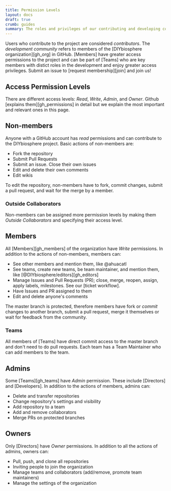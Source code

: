 ```yaml
---
title: Permission Levels
layout: docs
draft: true
crumb: guides
summary: The roles and privileges of our contributing and developing community
---
```


Users who contribute to the project are considered _contributors_. The _development community_ refers to members of the [DIYbiosphere organization][gh_org] in GitHub. [Members] have greater access permissions to the project and can be part of [Teams] who are key members with distict roles in the development and enjoy greater access privileges. Submit an issue to [request membership][join] and join us!

## Access Permission Levels
There are different access levels: _Read_, _Write_, _Admin_, and _Owner_. Github [explains them][gh_permissions] in detail but we explain the most important and relevant ones in this page.

## Non-members
Anyone with a GitHub account has _read_ permissions and can contribute to the DIYbiosphere project. Basic actions of non-members are:

- Fork the repository
- Submit Pull Requests
- Submit an issue. Close their own issues
- Edit and delete their own comments
- Edit wikis

To edit the repository, non-members have to fork, commit changes, submit a pull request, and wait for the merge by a member.

### Outside Collaborators
Non-members can be assigned more permission levels by making them _Outside Collaborators_ and specifying their access level.

## Members
All [Members][gh_members] of the organization have _Write_ permissions. In addition to the actions of non-members, members can:

- See other members and mention them, like @ahuacatl
- See teams, create new teams, be team maintainer, and mention them, like [@DIYbiosphere/editors][gh_editors]
- Manage Issues and Pull Requests (PR); close, merge, reopen, assign, apply labels, milestones. See our [ticket workflow].
- Have Issues and PR assigned to them
- Edit and delete anyone's comments

The master branch is protected, therefore members have fork or _commit_ changes to another branch, submit a pull request, merge it themselves or wait for feedback from the community.

### Teams
All members of [Teams] have direct commit access to the master branch and don't need to do pull requests. Each team has a Team Maintainer who can add members to the team.

## Admins
Some [Teams][gh_teams] have _Admin_ permission. These include [Directors] and [Developers]. In addition to the actions of members, admins can:

- Delete and transfer repositories
- Change repository's settings and visibility
- Add repository to a team
- Add and remove collaborators
- Merge PRs on protected branches

## Owners
Only [Directors] have _Owner_ permissions. In addition to all the actions of admins, owners can:

- Pull, push, and clone all repositories
- Inviting people to join the organization
- Manage teams and collaborators (add/remove, promote team maintainers)
- Manage the settings of the organization
